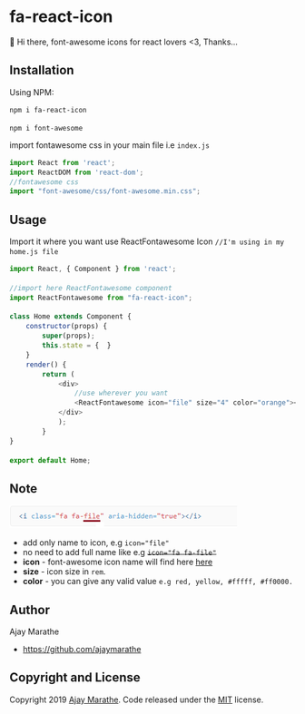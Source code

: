 # fa-react-icon
🍺 Hi there, font-awesome icons for react lovers <3, Thanks...


## Installation
Using NPM:
```
npm i fa-react-icon

npm i font-awesome
```

import fontawesome css in your main file i.e `index.js`
```js
import React from 'react';
import ReactDOM from 'react-dom';
//fontawesome css
import "font-awesome/css/font-awesome.min.css";
```

## Usage
Import it where you want use ReactFontawesome Icon `//I'm using in my home.js file`
```js
import React, { Component } from 'react';

//import here ReactFontawesome component
import ReactFontawesome from "fa-react-icon";

class Home extends Component {
    constructor(props) {
        super(props);
        this.state = {  }
    }
    render() {
        return (
            <div>
                //use wherever you want
                <ReactFontawesome icon="file" size="4" color="orange"></ReactFontawesome>
            </div>
            );
        }
}

export default Home;
```

## Note
[![react-fontawesome](https://raw.githubusercontent.com/ajaymarathe/image-store/master/vue-fontawesome/img2.png)](https://github.com/ajaymarathe/vue-fontawesome)
- add only name to icon, e.g `icon="file"`
- no need to add full name like e.g <del>`icon="fa fa-file"`</del>
- **icon** - font-awesome icon name will find here [here](https://fontawesome.com/v4.7.0/icons/)
- **size** - icon size in `rem`.
- **color** - you can give any valid value `e.g red, yellow, #fffff, #ff0000.`

## Author

Ajay Marathe

+ https://github.com/ajaymarathe

## Copyright and License

Copyright 2019 [Ajay Marathe](https://github.com/ajaymarathe). Code released under the [MIT](https://github.com/ajaymarathe/vue-fontawesome/blob/master/LICENSE) license.
